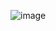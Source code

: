 ![image](https://user-images.githubusercontent.com/73699852/188063336-da341059-01de-4396-91ed-f8e5d28952f5.png)
